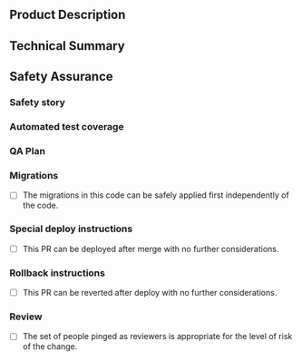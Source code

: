 ## Product Description
<!--
Delete this section if the PR does not contain any visible changes.
For non-invisible changes, describe the user-facing effects.
-->

## Technical Summary
<!--
- Provide a link to the ticket or document which prompted this change.
- Describe the rationale and design decisions.
-->

## Safety Assurance

### Safety story
<!--
Describe:
- how you became confident in this change (such as local testing).
- why the change is inherently safe, and/or plans to limit the defect blast radius.

In particular consider how existing data may be impacted by this change.
-->

### Automated test coverage
<!-- Identify the related test coverage and the conditions it will catch -->

### QA Plan
<!--
- Describe QA plan that (along with test coverage) proves that this PR is regression free.
- Link to QA Ticket
-->

### Migrations
<!-- Delete this section if the PR does not contain any migrations. -->

- [ ] The migrations in this code can be safely applied first independently of the code.

<!-- Please link to any past code changes that are coordinated with this migration -->

### Special deploy instructions
<!--
If this PR does not require any special deploy considerations, check the box below.
Otherwise, replace it with:
- links to related items (cross-request PRs, etc).
- detailed instructions including deploy sequence and/or other constraints.

and verify that the **Rollback instructions** section below takes these
dependencies into consideration.
-->

- [ ] This PR can be deployed after merge with no further considerations.

### Rollback instructions
<!--
If this PR follows standards of revertability, check the box below.
Otherwise replace it with detailed instructions or reasons a rollback is impossible.
-->

- [ ] This PR can be reverted after deploy with no further considerations.

### Review

- [ ] The set of people pinged as reviewers is appropriate for the level of risk of the change.
